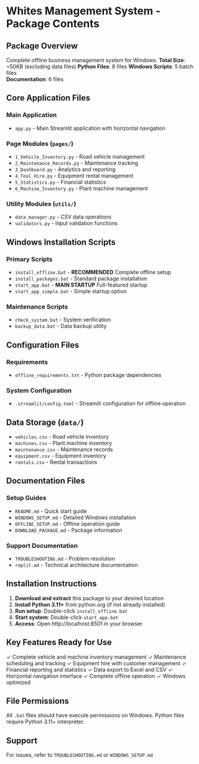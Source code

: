 # Whites Management System - Package Contents

## Package Overview
Complete offline business management system for Windows.
**Total Size**: ~50KB (excluding data files)
**Python Files**: 8 files
**Windows Scripts**: 5 batch files  
**Documentation**: 6 files

## Core Application Files

### Main Application
- `app.py` - Main Streamlit application with horizontal navigation

### Page Modules (`pages/`)
- `1_Vehicle_Inventory.py` - Road vehicle management
- `2_Maintenance_Records.py` - Maintenance tracking
- `3_Dashboard.py` - Analytics and reporting
- `4_Tool_Hire.py` - Equipment rental management
- `5_Statistics.py` - Financial statistics
- `6_Machine_Inventory.py` - Plant machine management

### Utility Modules (`utils/`)
- `data_manager.py` - CSV data operations
- `validators.py` - Input validation functions

## Windows Installation Scripts

### Primary Scripts
- `install_offline.bat` - **RECOMMENDED** Complete offline setup
- `install_packages.bat` - Standard package installation
- `start_app.bat` - **MAIN STARTUP** Full-featured startup
- `start_app_simple.bat` - Simple startup option

### Maintenance Scripts
- `check_system.bat` - System verification
- `backup_data.bat` - Data backup utility

## Configuration Files

### Requirements
- `offline_requirements.txt` - Python package dependencies

### System Configuration
- `.streamlit/config.toml` - Streamlit configuration for offline operation

## Data Storage (`data/`)
- `vehicles.csv` - Road vehicle inventory
- `machines.csv` - Plant machine inventory  
- `maintenance.csv` - Maintenance records
- `equipment.csv` - Equipment inventory
- `rentals.csv` - Rental transactions

## Documentation Files

### Setup Guides
- `README.md` - Quick start guide
- `WINDOWS_SETUP.md` - Detailed Windows installation
- `OFFLINE_SETUP.md` - Offline operation guide
- `DOWNLOAD_PACKAGE.md` - Package information

### Support Documentation  
- `TROUBLESHOOTING.md` - Problem resolution
- `replit.md` - Technical architecture documentation

## Installation Instructions

1. **Download and extract** this package to your desired location
2. **Install Python 3.11+** from python.org (if not already installed)
3. **Run setup**: Double-click `install_offline.bat`
4. **Start system**: Double-click `start_app.bat`
5. **Access**: Open http://localhost:8501 in your browser

## Key Features Ready for Use

✓ Complete vehicle and machine inventory management
✓ Maintenance scheduling and tracking
✓ Equipment hire with customer management
✓ Financial reporting and statistics
✓ Data export to Excel and CSV
✓ Horizontal navigation interface
✓ Complete offline operation
✓ Windows optimized

## File Permissions
All `.bat` files should have execute permissions on Windows.
Python files require Python 3.11+ interpreter.

## Support
For issues, refer to `TROUBLESHOOTING.md` or `WINDOWS_SETUP.md`